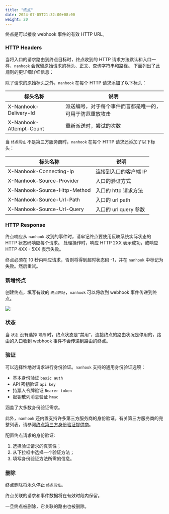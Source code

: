 ```yaml
---
title: "终点"
date: 2024-07-05T21:32:00+08:00
weight: 20
---
```


终点是可以接收 webhook 事件的有效 HTTP URL。

### HTTP Headers

当将入口的请求路由到终点目标时，终点收到的 HTTP 请求方法默认和入口一样，`nanhook` 会保留原始请求的标头、正文、查询字符串和路径。
下面列出了此规则的更详细详细信息：

除了请求的原始标头之外，`nanhook` 在每个 HTTP 请求添加了以下标头：

<table>
  <thead>
    <tr>
      <th>标头名称</th>
      <th>说明</th>
    </tr>
  </thead>
  <tbody>
    <tr>
        <td>X-Nanhook-Delivery-Id</td>
        <td>派送编号，对于每个事件而言都是唯一的，可用于防范重放攻击</td>
    </tr>
    <tr>
        <td>X-Nanhook-Attempt-Count</td>
        <td>重新派送时，尝试的次数</td>
    </tr>
  </tbody>
</table>

当 `终点网址` 不是第三方服务商时，`nanhook` 在每个 HTTP 请求还添加了以下标头：

<table>
  <thead>
    <tr>
      <th>标头名称</th>
      <th>说明</th>
    </tr>
  </thead>
  <tbody>
    <tr>
        <td>X-Nanhook-Connecting-Ip</td>
        <td>连接到入口的客户端 IP</td>
    </tr>
    <tr>
        <td>X-Nanhook-Source-Provider</td>
        <td>入口的验证方式</td>
    </tr>
    <tr>
        <td>X-Nanhook-Source-Http-Method</td>
        <td>入口的 http 请求方法</td>
    </tr>
    <tr>
        <td>X-Nanhook-Source-Url-Path</td>
        <td>入口的 url path</td>
    </tr>
    <tr>
        <td>X-Nanhook-Source-Url-Query</td>
        <td>入口的 url query 参数</td>
    </tr>
  </tbody>
</table>

### HTTP Response

终点响应从 `nanhook` 收到的事件时，请牢记终点要使用反映系统实际状态的 HTTP 状态码响应每个请求。
处理操作时，响应 HTTP 2XX 表示成功，或响应 HTTP 4XX - 5XX 表示失败。

终点必须在 10 秒内响应请求，否则将得到超时状态码 -1，并在 `nanhook` 中标记为失败。然后重试。

### 新增终点

创建终点，填写有效的 `终点网址`，`nanhook` 可以将收到 webhook 事件传递到终点。

![](/docs/manual/new_endpoint.png)

### 状态

当 `状态` 没有选择 `可用` 时，终点状态是“禁用”，连接终点的路由状况是停用的，路由的入口收到 webhook 事件不会传递到路由的终点。

### 验证

可以选择性地对请求进行身份验证。`nanhook` 支持的通用身份验证选项：

* 基本身份验证 `basic auth`
* API 密钥验证 `api key`
* 持票人令牌验证 `Bearer token`
* 密钥散列消息验证 `hmac`

涵盖了大多数身份验证需求。

此外，`nanhook` 还内置支持许多第三方服务商的身份验证。有关第三方服务商的完整列表，请参阅[终点第三方身份验证提供商](/docs/manual/authentication/#终点身份验证)。

配置终点请求的身份验证:

1. 选择验证请求的真实性；
2. 从下拉框中选择一个验证方法；
3. 填写身份验证方法所需的信息。

### 删除

终点删除将永久停止 `终点网址`。

终点关联的请求和事件数据将在有效时段内保留。

一旦终点被删除，它关联的路由也被删除。